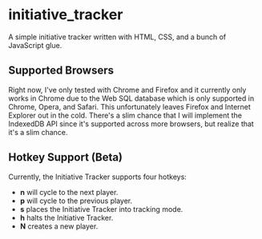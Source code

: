 initiative_tracker
==================

A simple initiative tracker written with HTML, CSS, and a bunch of JavaScript glue.

Supported Browsers
------------------

Right now, I've only tested with Chrome and Firefox and it currently only works in Chrome due to the Web SQL database
which is only supported in Chrome, Opera, and Safari.  This unfortunately leaves Firefox and Internet Explorer out in
the cold.  There's a slim chance that I will implement the IndexedDB API since it's supported across more browsers,
but realize that it's a slim chance.

Hotkey Support (Beta)
---------------------
Currently, the Initiative Tracker supports four hotkeys:

- **n** will cycle to the next player.
- **p** will cycle to the previous player.
- **s** places the Initiative Tracker into tracking mode.
- **h** halts the Initiative Tracker.
- **N** creates a new player.
